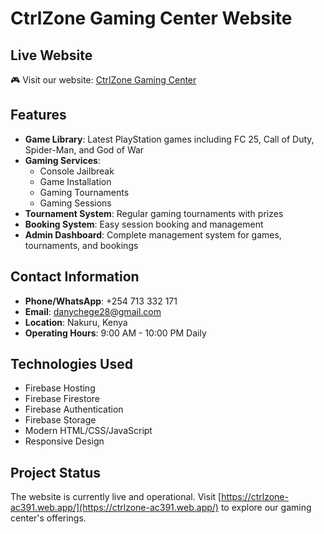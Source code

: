 # CtrlZone Gaming Center Website

## Live Website
🎮 Visit our website: [CtrlZone Gaming Center](https://ctrlzone-ac391.web.app/)

## Features

- **Game Library**: Latest PlayStation games including FC 25, Call of Duty, Spider-Man, and God of War
- **Gaming Services**: 
  - Console Jailbreak
  - Game Installation
  - Gaming Tournaments
  - Gaming Sessions
- **Tournament System**: Regular gaming tournaments with prizes
- **Booking System**: Easy session booking and management
- **Admin Dashboard**: Complete management system for games, tournaments, and bookings

## Contact Information

- **Phone/WhatsApp**: +254 713 332 171
- **Email**: danychege28@gmail.com
- **Location**: Nakuru, Kenya
- **Operating Hours**: 9:00 AM - 10:00 PM Daily

## Technologies Used

- Firebase Hosting
- Firebase Firestore
- Firebase Authentication
- Firebase Storage
- Modern HTML/CSS/JavaScript
- Responsive Design

## Project Status

The website is currently live and operational. Visit [https://ctrlzone-ac391.web.app/](https://ctrlzone-ac391.web.app/) to explore our gaming center's offerings.
